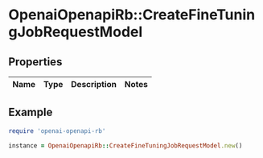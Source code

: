 # OpenaiOpenapiRb::CreateFineTuningJobRequestModel

## Properties

| Name | Type | Description | Notes |
| ---- | ---- | ----------- | ----- |

## Example

```ruby
require 'openai-openapi-rb'

instance = OpenaiOpenapiRb::CreateFineTuningJobRequestModel.new()
```

